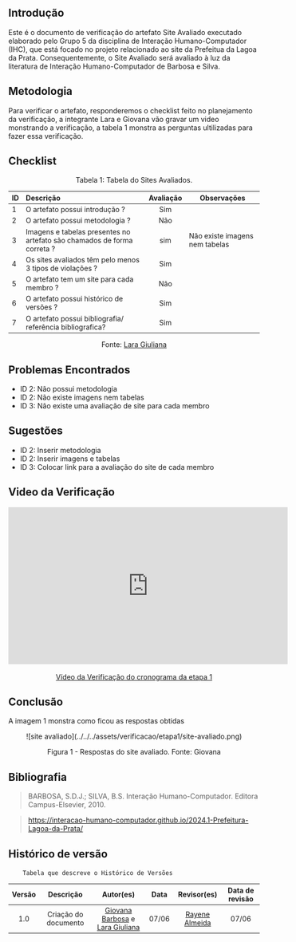 ## Introdução
Este é o documento de verificação do artefato Site Avaliado executado elaborado pelo Grupo 5 da disciplina de Interação Humano-Computador (IHC), que está focado no projeto relacionado ao site da Prefeitua da Lagoa da Prata. Consequentemente, o Site Avaliado será avaliado à luz da literatura de Interação Humano-Computador de Barbosa e Silva.

## Metodologia
Para verificar o artefato, responderemos o checklist feito no planejamento da verificação, a integrante Lara e Giovana vão gravar um video monstrando a verificação, a tabela 1 monstra as perguntas ultilizadas para fazer essa verificação.

## Checklist

<center>Tabela 1: Tabela do Sites Avaliados. </center> 

| __ID__ | __Descrição__ | __Avaliação__ | __Observações__ |
|:----------|:----------|:----------:| --------------------|
| 1 | O artefato possui introdução ?   | Sim  | |
| 2  | O artefato possui metodologia ?  | Não  | |
| 3  | Imagens e tabelas presentes no artefato são chamados de forma correta ?  | sim  | Não existe imagens nem tabelas|
| 4 |  Os sites avaliados têm pelo menos 3 tipos de violações ?  | Sim  | |
| 5  | O artefato tem um site para cada membro ? | Não | |
| 6  |  O artefato possui histórico de versões ?  | Sim  | |
| 7  | O artefato possui bibliografia/ referência bibliografica?  | Sim  | |


<center>  <p>Fonte: <a href="https://github.com/gravelylara">Lara Giuliana</a></p></center>

## Problemas Encontrados
* ID 2: Não possui metodologia
* ID 2: Não existe imagens nem tabelas
* ID 3: Não existe uma avaliação de site para cada membro

## Sugestões
* ID 2: Inserir metodologia
* ID 2: Inserir imagens e tabelas
* ID 3: Colocar link para a avaliação do site de cada membro

## Video da Verificação

<p style="text-align: center"><iframe width="560" height="315" src="https://www.youtube.com/embed/6mGWaDSlyVs " title="YouTube video player" frameborder="0" allow="accelerometer; autoplay; clipboard-write; encrypted-media; gyroscope; picture-in-picture; web-share" referrerpolicy="strict-origin-when-cross-origin" allowfullscreen></iframe></p>
<p style="text-align: center"><a href="https://youtu.be/6mGWaDSlyVs " target="blanket">Vídeo da Verificação do cronograma da etapa 1</a></p>

## Conclusão
A imagem 1 monstra como ficou as respostas obtidas
<center>
![site avaliado](../../../assets/verificacao/etapa1/site-avaliado.png)
<div align="center">
<p> Figura 1 - Respostas do site avaliado. Fonte: Giovana </p> 
</div></center>


## Bibliografia
> BARBOSA, S.D.J.; SILVA, B.S. Interação Humano-Computador. Editora Campus-Elsevier, 2010.

>  https://interacao-humano-computador.github.io/2024.1-Prefeitura-Lagoa-da-Prata/


## Histórico de versão
        Tabela que descreve o Histórico de Versões
|     Versão       |     Descrição      |      Autor(es)      | Data           |  Revisor(es)          |Data de revisão|
| :----------------------------------------------------------: | :-------------------------------: | :-------------------------------------------------: | :-------------------------------: |  :-------------------------------: | :-------------------------------: |
|1.0|Criação do documento|[Giovana Barbosa](https://github.com/gio221) e [Lara Giuliana](https://github.com/gravelylara) | 07/06| [Rayene Almeida](https://github.com/rayenealmeida)  | 07/06 |